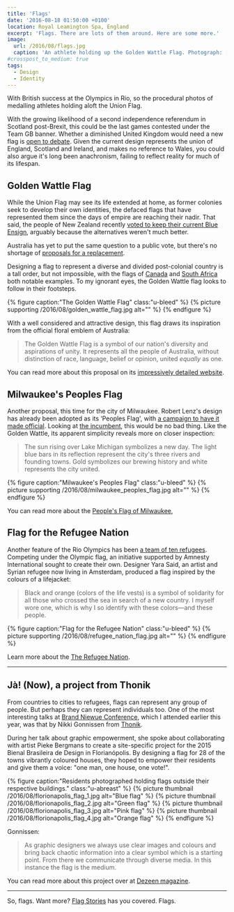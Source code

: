 ```yaml
---
title: 'Flags'
date: '2016-08-18 01:50:00 +0100'
location: Royal Leamington Spa, England
excerpt: 'Flags. There are lots of them around. Here are some more.'
image:
  url: /2016/08/flags.jpg
  caption: 'An athlete holding up the Golden Wattle Flag. Photograph: [The Golden Wattle Flag](http://www.goldenwattleflag.com)'
#crosspost_to_medium: true
tags:
  - Design
  - Identity
---
```

With British success at the Olympics in Rio, so the procedural photos of medalling athletes holding aloft the Union Flag.

With the growing likelihood of a second independence referendum in Scotland post-Brexit, this could be the last games contested under the Team GB banner. Whether a diminished United Kingdom would need a new flag is [open to debate][1]. Given the current design represents the union of England, Scotland and Ireland, and makes no reference to Wales, you could also argue it's long been anachronism, failing to reflect reality for much of its lifespan.

## Golden Wattle Flag
While the Union Flag may see its life extended at home, as former colonies seek to develop their own identities, the defaced flags that have represented them since the days of empire are reaching their nadir. That said, the people of New Zealand recently [voted to keep their current Blue Ensign][2], arguably because the alternatives weren't much better.

Australia has yet to put the same question to a public vote, but there's no shortage of [proposals for a replacement][3].

Designing a flag to represent a diverse and divided post-colonial country is a tall order, but not impossible, with the flags of [Canada][4] and [South Africa][5] both notable examples. To my ignorant eyes, the Golden Wattle flag looks to follow in their footsteps.

{% figure caption:"The Golden Wattle Flag" class:"u-bleed" %}
{% picture supporting /2016/08/golden_wattle_flag.jpg alt="" %}
{% endfigure %}

With a well considered and attractive design, this flag draws its inspiration from the official floral emblem of Australia:

> The Golden Wattle Flag is a symbol of our nation's diversity and aspirations of unity. It represents all the people of Australia, without distinction of race, language, belief or opinion, united *equally* as one.

You can read more about this proposal on its [impressively detailed website][6].

## Milwaukee's Peoples Flag
Another proposal, this time for the city of Milwaukee. Robert Lenz's design has already been adopted as its ‘Peoples Flag', with [a campaign to have it made official][7]. Looking at [the incumbent][8], this would be no bad thing. Like the Golden Wattle, its apparent simplicity reveals more on closer inspection:

> The sun rising over Lake Michigan symbolizes a new day. The light blue bars in its reflection represent the city's three rivers and founding towns. Gold symbolizes our brewing history and white represents the city united.

{% figure caption:"Milwaukee's Peoples Flag" class:"u-bleed" %}
{% picture supporting /2016/08/milwaukee_peoples_flag.jpg alt="" %}
{% endfigure %}

You can read more about the [People's Flag of Milwaukee][9],

## Flag for the Refugee Nation
Another feature of the Rio Olympics has been [a team of ten refugees][10]. Competing under the Olympic flag, an initiative supported by Amnesty International sought to create their own. Designer Yara Said, an artist and Syrian refugee now living in Amsterdam, produced a flag inspired by the colours of a lifejacket:

> Black and orange (colors of the life vests) is a symbol of solidarity for all those who crossed the sea in search of a new country. I myself wore one, which is why I so identify with these colors—and these people.

{% figure caption:"Flag for the Refugee Nation" class:"u-bleed" %}
{% picture supporting /2016/08/refugee_nation_flag.jpg alt="" %}
{% endfigure %}

Learn more about the [The Refugee Nation][11].

* * *

## Jà! (Now), a project from Thonik
From countries to cities to refugees, flags can represent any group of people. But perhaps they can represent individuals too. One of the most interesting talks at [Brand Niewue Conference][12], which I attended earlier this year, was that by Nikki Gonnissen from [Thonik][13].

During her talk about graphic empowerment, she spoke about collaborating with artist Pieke Bergmans to create a site-specific project for the 2015 Bienal Brasileira de Design in Florianópolis. By designing a flag for 28 of the towns vibrantly coloured houses, they hoped to empower their residents and give them a voice: "one man, one house, one vote!".

{% figure caption:"Residents photographed holding flags outside their respective buildings." class:"u-abreast" %}
{% picture thumbnail /2016/08/florionapolis_flag_1.jpg alt="Blue flag" %}
{% picture thumbnail /2016/08/florionapolis_flag_2.jpg alt="Green flag" %}
{% picture thumbnail /2016/08/florionapolis_flag_3.jpg alt="Pink flag" %}
{% picture thumbnail /2016/08/florionapolis_flag_4.jpg alt="Orange flag" %}
{% endfigure %}

Gonnissen:

> As graphic designers we always use clear images and colours and bring back chaotic information into a clear symbol which is a starting point. From there we communicate through diverse media. In this instance the flag is the medium.

You can read more about this project over at [Dezeen magazine][14].

* * *

So, flags. Want more? [Flag Stories][15] has you covered. Flags.

[1]: http://www.bbc.co.uk/news/magazine-25205017
[2]: https://www.theguardian.com/world/2016/mar/24/new-zealand-votes-to-keep-its-flag-in-referendum
[3]: https://en.wikipedia.org/wiki/List_of_proposed_Australian_flags
[4]: https://en.wikipedia.org/wiki/Flag_of_Canada
[5]: https://en.wikipedia.org/wiki/Flag_of_South_Africa
[6]: http://www.goldenwattleflag.com
[7]: http://milwaukeeflag.com/support
[8]: https://en.wikipedia.org/wiki/Flag_of_Milwaukee
[9]: http://milwaukeeflag.com
[10]: https://en.wikipedia.org/wiki/Refugee_Olympic_Team_at_the_2016_Summer_Olympics
[11]: http://www.therefugeenation.org
[12]: https://underconsideration.com/brandnieuweconference/
[13]: http://www.thonik.nl
[14]: http://www.dezeen.com/2015/09/03/thonik-creates-flags-based-brazilian-architecture-brazil-design-biennial-florianopolis
[15]: http://flagstories.co
